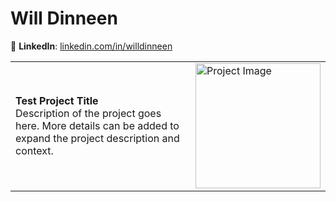 # Will Dinneen
🔗 **LinkedIn**: [linkedin.com/in/willdinneen](https://www.linkedin.com/in/willdinneen)  

<table style="border-collapse: collapse; width: 100%;">
  <tr>
    <td style="width: 83%;">
      <strong>Test Project Title</strong><br>
      Description of the project goes here. More details can be added to expand the project description and context.
    </td>
    <td style="width: 17%;">
      <img style="width: 200px; height: auto;" src="https://arizent.brightspotcdn.com/d2/5b/e2dfd0ca47e18efc4ef07b966770/2023-best-for-tech-cover-art.jpg" alt="Project Image" style="width:100%;"/>
    </td>
  </tr>
</table>

